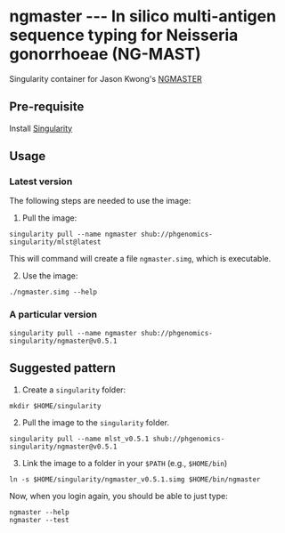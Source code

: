 # ngmaster --- In silico multi-antigen sequence typing for Neisseria gonorrhoeae (NG-MAST)

Singularity container for Jason Kwong's [NGMASTER](https://github.com/MDU-PHL/ngmaster)

## Pre-requisite

Install [Singularity](http://singularity.lbl.gov/docs-installation)

## Usage

### Latest version

The following steps are needed to use the image:

1. Pull the image:

```
singularity pull --name ngmaster shub://phgenomics-singularity/mlst@latest
```
This will command will create a file `ngmaster.simg`, which is executable.

2. Use the image:
```
./ngmaster.simg --help
```

### A particular version

```
singularity pull --name ngmaster shub://phgenomics-singularity/ngmaster@v0.5.1
```

## Suggested pattern

1. Create a `singularity` folder:

```
mkdir $HOME/singularity
```

2. Pull the image to the `singularity` folder.

```
singularity pull --name mlst_v0.5.1 shub://phgenomics-singularity/ngmaster@v0.5.1
```

3. Link the image to a folder in your `$PATH` (e.g., `$HOME/bin`)

```
ln -s $HOME/singularity/ngmaster_v0.5.1.simg $HOME/bin/ngmaster
```

Now, when you login again, you should be able to just type:

```
ngmaster --help
ngmaster --test
```
